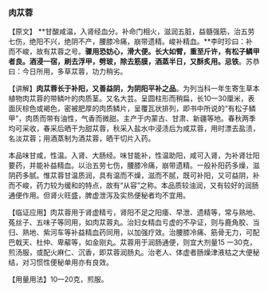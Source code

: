 ### 肉苁蓉

【原文】 **甘酸咸温，入肾经血分。补命门相火，滋润五脏，益髓强筋，治五劳七伤，绝阳不兴，绝阴不产，腰膝冷痛，崩带遗精。峻补精血。**李时珍曰：补而不峻，故有苁蓉之号。**骤用恐妨心，滑大便。长大如臂，重至斤许，有松子鳞甲者良。酒浸一宿，刷去浮甲，劈玻，除去筋膜，酒蒸半日，又酥炙用。忌铁**。苏恭曰：今日所用，多草苁蓉，功力稍劣。 

【讲解】**肉苁蓉长于补阳，又善益阴，为阴阳平补之品**。为列当科一年生寄生草本植物肉苁蓉的带鳞叶的肉质茎。又名大芸。呈圆柱形而稍扁，长10一30厘米，表面灰棕色或褐色，密被肥厚的肉质鳞片，呈覆瓦状排列，即书中所说的“有松子鳞甲”，肉质而带有油性，气香而微甜。主产于内蒙古、甘肃、新疆等地。春秋两季均可采收，春采后晒干为甜苁蓉，秋采入盐水中浸渍后为咸苁蓉，用时漂去盐渍，名淡苁蓉；用酒蒸制为酒苁蓉，晒干切片入药。

本品味甘咸，性温。入肾、大肠经。味甘能补，性温助阳，咸可入肾，为补肾壮阳要药，并能补益精血。以治五劳七伤，腰膝冷痛，崩带遗精。一般补阳药多燥，滋阴药多腻。惟苁蓉甘温质润，具有温而不燥，滋而不腻，既可补阳，又可益阴，补而不峻，药力较为缓和的特点，故有“从容”之称。本品质较油润，又有较好的润肠通便作用。但肾火旺盛，脾虚泄泻及实热便秘者均不宜用。

【临证应用】肉苁蓉用于肾虚精亏，肾阳不足之阳痿、早泄、遗精等，常与熟地、菟丝子、五味子等同用，如肉苁蓉丸。治妇女精血亏虚的不孕证，则与鹿角胶、当归、熟地、紫河车等补益精血药同用，以加强疗效。治腰膝冷痛、筋骨无力，可配巴戟天、杜仲、卑薢等，如金刚丸。苁蓉用于润肠通便，则宜大剂量15 一30克，煎汤服，或配火麻仁、沉香，即苁蓉润肠丸。治老人、体虚者肠燥津液枯之大便秘结，对习惯性便秘单用亦有良效。

【用量用法】10一20克，煎服。
